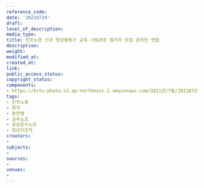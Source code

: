 ```yaml
---
reference_code: 
date: '20210729'
draft: 
level_of_description: 
media_type: 
title: 민주노총 신규 청년활동가 교육 시범과정 참가자 모집 온라인 면접
description: 
weight: 
modified_at: 
created_at: 
link: 
public_access_status: 
copyright_status: 
components:
- https://kctu-photo.s3.ap-northeast-2.amazonaws.com/2021년/7월/20210729-민주노총+신규+청년활동가+교육+시범과정+참가자+모집+온라인+면접_민주노총_회의_총연맹_금속노조_공공운수노조_청년미조직_/_5D40167.jpg
tags:
- 민주노총
- 회의
- 총연맹
- 금속노조
- 공공운수노조
- 청년미조직
creators:
- 
subjects:
- 
sources:
- 
venues:
- 
---
```


